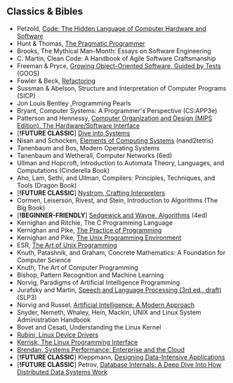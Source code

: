 ## Classics & Bibles

- Petzold, [Code: The Hidden Language of Computer Hardware and Software](https://www.charlespetzold.com/books/)
- Hunt & Thomas, [The Pragmatic Programmer](https://pragprog.com/titles/tpp20/the-pragmatic-programmer-20th-anniversary-edition/)
- Brooks, The Mythical Man-Month: Essays on Software Engineering
- C. Martin, Clean Code: A Handbook of Agile Software Craftsmanship
- Freeman & Pryce, [Growing Object-Oriented Software, Guided by Tests](http://www.growing-object-oriented-software.com/) (GOOS)
- Fowler & Beck, [Refactoring](https://martinfowler.com/books/refactoring.html)
- Sussman & Abelson, Structure and Interpretation of Computer Programs (SICP)
- Jon Louis Bentley ,Programming Pearls
- Bryant, Computer Systems: A Programmer's Perspective (CS:APP3e)
- Patterson and Hennessy, [Computer Organization and Design (MIPS Edition). The Hardware/Software Interface](https://shop.elsevier.com/books/computer-organization-and-design-mips-edition/patterson/978-0-12-407726-3#full-description)
- [**!FUTURE CLASSIC**] [Dive into Systems](https://diveintosystems.org/singlepage/)
- Nisan and Schocken, [Elements of Computing Systems](https://www.nand2tetris.org/) (nand2tetris)
- Tanenbaum and Bos, Modern Operating Systems
- Tanenbaum and Wetherall, Computer Networks (6ed)
- Ullman and Hopcroft, Introduction to Automata Theory, Languages, and Computations (Cinderella Book)
- Aho, Lam, Sethi, and Ullman, Compilers: Principles, Techniques, and Tools (Dragon Book)
- [**!FUTURE CLASSIC**] [Nystrom, Crafting Interpreters](https://craftinginterpreters.com/)
- Cormen, Leiserson, Rivest, and Stein, Introduction to Algorithms (The Big Book)
- [**!BEGINNER-FRIENDLY**] [Sedgewick and Wayne, Algorithms](https://algs4.cs.princeton.edu/home/) (4ed)
- Kernighan and Ritchie, The C Programming Language
- Kernighan and Pike, [The Practice of Programming](https://www.cs.princeton.edu/~bwk/tpop.webpage/)
- Kernighan and Pike, [The Unix Programming Environment](https://www.cs.princeton.edu/~bwk/upe/upe.html)
- ESR, [The Art of Unix Programming](http://catb.org/~esr/writings/taoup/)
- Knuth, Patashnik, and Graham, Concrete Mathematics: A Foundation for Computer Science
- Knuth, The Art of Computer Programming
- Bishop, Pattern Recognition and Machine Learning
- Norvig, Paradigms of Artificial Intelligence Programming
- Jurafsky and Martin, [Speech and Language Processing (3rd ed., draft)](https://web.stanford.edu/~jurafsky/slp3/) (SLP3)
- Norvig and Russel, [Artificial Intelligence: A Modern Approach](https://aima.cs.berkeley.edu/)
- Snyder, Nemeth, Whaley, Hein, Mackin, UNIX and Linux System Administration Handbook
- Bovet and Cesati, Understanding the Linux Kernel
- [Rubini, Linux Device Drivers](https://lwn.net/Kernel/LDD3/)
- [Kerrisk, The Linux Programming Interface](https://man7.org/tlpi/)
- [Brendan, Systems Performance: Enterprise and the Cloud](https://www.brendangregg.com/systems-performance-2nd-edition-book.html)
- [**!FUTURE CLASSIC**] Kleppmann, [Designing Data-Intensive Applications](https://www.oreilly.com/library/view/designing-data-intensive-applications/9781491903063/)
- [**!FUTURE CLASSIC**] Petrov, [Database Internals: A Deep Dive Into How Distributed Data Systems Work](https://www.databass.dev/)
